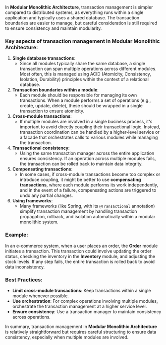 In **Modular Monolithic Architecture**, transaction management is simpler compared to distributed systems, as everything runs within a single application and typically uses a shared database. The transaction boundaries are easier to manage, but careful consideration is still required to ensure consistency and maintain modularity.

### Key aspects of transaction management in Modular Monolithic Architecture:

1. **Single database transactions**:
    - Since all modules typically share the same database, a single transaction can span multiple operations across different modules. Most often, this is managed using ACID (Atomicity, Consistency, Isolation, Durability) principles within the context of a relational database.
2. **Transaction boundaries within a module**:
    - Each module should be responsible for managing its own transactions. When a module performs a set of operations (e.g., create, update, delete), these should be wrapped in a single transaction to ensure atomicity.
3. **Cross-module transactions**:
    - If multiple modules are involved in a single business process, it's important to avoid directly coupling their transactional logic. Instead, transaction coordination can be handled by a higher-level service or a facade that orchestrates calls to various modules while managing the transaction.
4. **Transactional consistency**:
    - Using the same transaction manager across the entire application ensures consistency. If an operation across multiple modules fails, the transaction can be rolled back to maintain data integrity.
5. **Compensating transactions**:
    - In some cases, if cross-module transactions become too complex or introduce coupling, it might be better to use **compensating transactions**, where each module performs its work independently, and in the event of a failure, compensating actions are triggered to undo any partial changes.
6. **Using frameworks**:
    - Many frameworks (like Spring, with its `@Transactional` annotation) simplify transaction management by handling transaction propagation, rollback, and isolation automatically within a modular monolithic system.

### Example:

In an e-commerce system, when a user places an order, the **Order** module initiates a transaction. This transaction could involve updating the order status, checking the inventory in the **Inventory** module, and adjusting the stock levels. If any step fails, the entire transaction is rolled back to avoid data inconsistency.

### Best Practices:

- **Limit cross-module transactions**: Keep transactions within a single module whenever possible.
- **Use orchestration**: For complex operations involving multiple modules, orchestrate the transaction management at a higher service level.
- **Ensure consistency**: Use a transaction manager to maintain consistency across operations.

In summary, transaction management in **Modular Monolithic Architecture** is relatively straightforward but requires careful structuring to ensure data consistency, especially when multiple modules are involved.